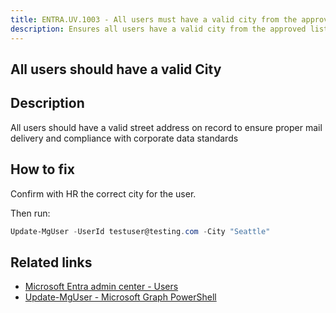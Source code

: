 ```yaml
---
title: ENTRA.UV.1003 - All users must have a valid city from the approved list
description: Ensures all users have a valid city from the approved list.
---
```

## All users should have a valid City

## Description

All users should have a valid street address on record to ensure proper mail delivery and compliance with corporate data standards

## How to fix

Confirm with HR the correct city for the user.

Then run:

```powershell
Update-MgUser -UserId testuser@testing.com -City "Seattle"
```

## Related links

- [Microsoft Entra admin center - Users](https://entra.microsoft.com/#view/Microsoft_AAD_UsersAndTenants/UserManagementMenuBlade/~/AllUsers/menuId/)
- [Update-MgUser - Microsoft Graph PowerShell](https://learn.microsoft.com/powershell/module/microsoft.graph.users/update-mguser)
